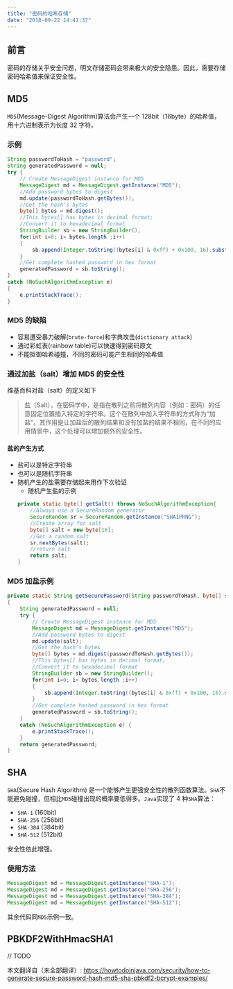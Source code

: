 ```yaml
---
title: "密码的哈希存储"
date: "2018-09-22 14:41:37"
---
```


## 前言

密码的存储关乎安全问题，明文存储密码会带来极大的安全隐患。因此，需要存储密码哈希值来保证安全性。

## MD5

`MD5`(Message-Digest Algorithm)算法会产生一个 128bit（16byte）的哈希值，用十六进制表示为长度 32 字符。

### 示例

```java
String passwordToHash = "password";
String generatedPassword = null;
try {
    // Create MessageDigest instance for MD5
    MessageDigest md = MessageDigest.getInstance("MD5");
    //Add password bytes to digest
    md.update(passwordToHash.getBytes());
    //Get the hash's bytes
    byte[] bytes = md.digest();
    //This bytes[] has bytes in decimal format;
    //Convert it to hexadecimal format
    StringBuilder sb = new StringBuilder();
    for(int i=0; i< bytes.length ;i++)
    {
        sb.append(Integer.toString((bytes[i] & 0xff) + 0x100, 16).substring(1));
    }
    //Get complete hashed password in hex format
    generatedPassword = sb.toString();
}
catch (NoSuchAlgorithmException e)
{
    e.printStackTrace();
}
```

### MD5 的缺陷

- 容易遭受暴力破解(`brute-force`)和字典攻击(`dictionary attack`)
- 通过彩虹表(rainbow table)可以快速得到密码原文
- 不能抵御哈希碰撞，不同的密码可能产生相同的哈希值

### 通过加盐（salt）增加 MD5 的安全性

维基百科对盐（salt）的定义如下

> 盐（Salt），在密码学中，是指在散列之前将散列内容（例如：密码）的任意固定位置插入特定的字符串。这个在散列中加入字符串的方式称为“加盐”。其作用是让加盐后的散列结果和没有加盐的结果不相同，在不同的应用情景中，这个处理可以增加额外的安全性。

#### 盐的产生方式

- 盐可以是特定字符串
- 也可以是随机字符串
- 随机产生的盐需要存储起来用作下次验证
  - 随机产生盐的示例
  ```java
  private static byte[] getSalt() throws NoSuchAlgorithmException{
      //Always use a SecureRandom generator
      SecureRandom sr = SecureRandom.getInstance("SHA1PRNG");
      //Create array for salt
      byte[] salt = new byte[16];
      //Get a random salt
      sr.nextBytes(salt);
      //return salt
      return salt;
  }
  ```

### MD5 加盐示例

```java
private static String getSecurePassword(String passwordToHash, byte[] salt)
{
    String generatedPassword = null;
    try {
        // Create MessageDigest instance for MD5
        MessageDigest md = MessageDigest.getInstance("MD5");
        //Add password bytes to digest
        md.update(salt);
        //Get the hash's bytes
        byte[] bytes = md.digest(passwordToHash.getBytes());
        //This bytes[] has bytes in decimal format;
        //Convert it to hexadecimal format
        StringBuilder sb = new StringBuilder();
        for(int i=0; i< bytes.length ;i++)
        {
            sb.append(Integer.toString((bytes[i] & 0xff) + 0x100, 16).substring(1));
        }
        //Get complete hashed password in hex format
        generatedPassword = sb.toString();
    }
    catch (NoSuchAlgorithmException e) {
        e.printStackTrace();
    }
    return generatedPassword;
}
```

## SHA

`SHA`(Secure Hash Algorithm) 是一个能够产生更强安全性的散列函数算法。`SHA`不能避免碰撞，但相比`MD5`碰撞出现的概率要低得多。`Java`实现了 4 种`SHA`算法：

- `SHA-1` (160bit)
- `SHA-256` (256bit)
- `SHA-384` (384bit)
- `SHA-512` (512bit)

安全性依此增强。

### 使用方法

```java
MessageDigest md = MessageDigest.getInstance("SHA-1");
MessageDigest md = MessageDigest.getInstance("SHA-256");
MessageDigest md = MessageDigest.getInstance("SHA-384");
MessageDigest md = MessageDigest.getInstance("SHA-512");
```

其余代码同`MD5`示例一致。

## PBKDF2WithHmacSHA1

// TODO

本文翻译自（未全部翻译）: https://howtodoinjava.com/security/how-to-generate-secure-password-hash-md5-sha-pbkdf2-bcrypt-examples/
